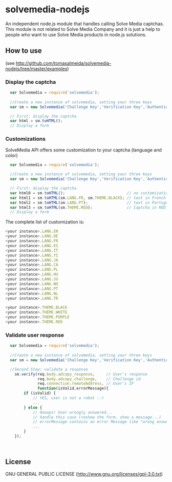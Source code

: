 solvemedia-nodejs
=========

An independent node.js module that handles calling Solve Media captchas. This module is not related to Solve Media Company and it is just a help to people who want to use Solve Media products in node.js solutions.

## How to use 
(see http://github.com/tomasalmeida/solvemedia-nodejs/tree/master/examples)

### Display the captcha

```js
  var Solvemedia = require('solvemedia');
  
  //Create a new instance of solvemedia, setting your three keys
  var sm = new Solvemedia('Challenge Key','Verification Key','Authentication Hash Key');

  // First: display the captcha
  var html = sm.toHTML();
  // Display a form

```

### Customizations
SolveMedia API offers some customization to your captcha (language and color)

```js
  var Solvemedia = require('solvemedia');

  //Create a new instance of solvemedia, setting your three keys
  var sm = new Solvemedia('Challenge Key','Verification Key','Authentication Hash Key');

  // First: display the captcha
  var html0 = sm.toHTML();                           // no customization
  var html1 = sm.toHTML(sm.LANG.FR, sm.THEME.BLACK); // text in French and captcha in black
  var html2 = sm.toHTML(sm.LANG.PT);                 // text in Portuguese (no color customized)
  var html3 = sm.toHTML(sm.THEME.RED);               // Captcha in RED (no text customized)
  // Display a form
```

The complete list of customization is:

```js
<your instance>.LANG.EN
<your instance>.LANG.DE
<your instance>.LANG.FR
<your instance>.LANG.ES
<your instance>.LANG.IT
<your instance>.LANG.YI
<your instance>.LANG.JA
<your instance>.LANG.CA
<your instance>.LANG.PL
<your instance>.LANG.HU
<your instance>.LANG.SV
<your instance>.LANG.NO
<your instance>.LANG.PT
<your instance>.LANG.NL
<your instance>.LANG.TR

<your instance>.THEME.BLACK
<your instance>.THEME.WHITE
<your instance>.THEME.PURPLE
<your instance>.THEME.RED
```

### Validate user response

```js
  var Solvemedia = require('solvemedia');
  
  //Create a new instance of solvemedia, setting your three keys
  var sm = new Solvemedia('Challenge Key','Verification Key','Authentication Hash Key');

  //Second Step: validate a response
	sm.verify(req.body.adcopy_response,     // User's response
	          req.body.adcopy_challenge,    // Challenge id
	          req.connection.remoteAddress, // User's IP
	          function(isValid,errorMessage){
        if (isValid) {
            // YES, user is not a robot :-)
            ...
        } else {
            // Oooops! User wrongly answered... 
            // handle this case (reshow the form, show a message...)
            // errorMessage contains an error Message like "wrong answer"
            ...
        }
    });
	
	
```

## License

GNU GENERAL PUBLIC LICENSE (http://www.gnu.org/licenses/gpl-3.0.txt)
